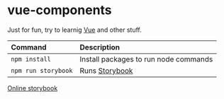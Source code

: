 # vue-components
Just for fun, try to learnig [Vue][vue] and other stuff.

| Command | Description |
|:-|:-|
| `npm install`| Install packages to run node commands |
| `npm run storybook`| Runs [Storybook][storybook-local] |

[Online storybook][storybook-online]

[storybook-local]: http://localhost:51230/
[storybook-online]: https://vitto.github.io/vue-components/
[vue]: https://vuejs.org/

